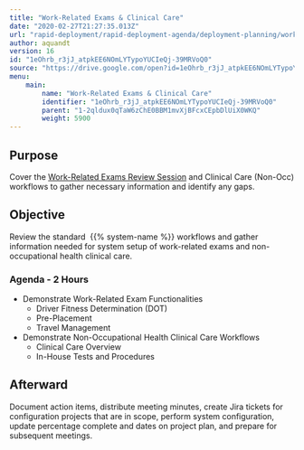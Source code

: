 ```yaml
---
title: "Work-Related Exams & Clinical Care"
date: "2020-02-27T21:27:35.013Z"
url: "rapid-deployment/rapid-deployment-agenda/deployment-planning/work-related-exams-and-clinical-care.html"
author: aquandt
version: 16
id: "1eOhrb_r3jJ_atpkEE6NOmLYTypoYUCIeQj-39MRVoQ0"
source: "https://drive.google.com/open?id=1eOhrb_r3jJ_atpkEE6NOmLYTypoYUCIeQj-39MRVoQ0"
menu:
    main:
        name: "Work-Related Exams & Clinical Care"
        identifier: "1eOhrb_r3jJ_atpkEE6NOmLYTypoYUCIeQj-39MRVoQ0"
        parent: "1-2qldux0qTaW6zChE0BBM1mvXjBFcxCEpbDlUiX0WKQ"
        weight: 5900
---
```

## Purpose

Cover the [Work-Related Exams Review Session](../../review-sessions/review-session-work-related-exams.html) and Clinical Care (Non-Occ) workflows to gather necessary information and identify any gaps.

## Objective

Review the standard  {{% system-name %}} workflows and gather information needed for system setup of work-related exams and non-occupational health clinical care.

### Agenda - 2 Hours

* Demonstrate Work-Related Exam Functionalities
    * Driver Fitness Determination (DOT)
    * Pre-Placement
    * Travel Management
* Demonstrate Non-Occupational Health Clinical Care Workflows
    * Clinical Care Overview
    * In-House Tests and Procedures

## Afterward

Document action items, distribute meeting minutes, create Jira tickets for configuration projects that are in scope, perform system configuration, update percentage complete and dates on project plan, and prepare for subsequent meetings.

